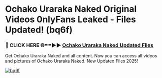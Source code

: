 # Ochako Uraraka Naked Original Videos 0nlyFans Leaked - Files Updated! (bq6f)

<h3>🔴 CLICK HERE 🌐==►► <a href="https://tinyurl.com/up5wt9bj" rel="nofollow">Ochako Uraraka Naked Updated Files</a></h3>

Get Ochako Uraraka Naked and all content. Now you can access all videos and pictures of Ochako Uraraka Naked. New Updated Files 2025!

[![bq6f](https://i.imgur.com/ABiUzMV.gif)](https://tinyurl.com/up5wt9bj)
